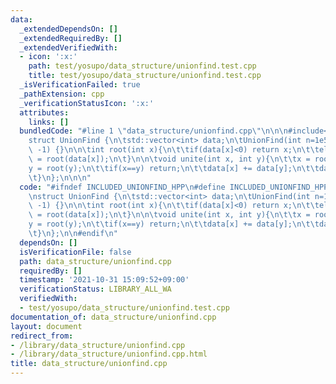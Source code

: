 ```yaml
---
data:
  _extendedDependsOn: []
  _extendedRequiredBy: []
  _extendedVerifiedWith:
  - icon: ':x:'
    path: test/yosupo/data_structure/unionfind.test.cpp
    title: test/yosupo/data_structure/unionfind.test.cpp
  _isVerificationFailed: true
  _pathExtension: cpp
  _verificationStatusIcon: ':x:'
  attributes:
    links: []
  bundledCode: "#line 1 \"data_structure/unionfind.cpp\"\n\n\n#include<vector>\n\n\
    struct UnionFind {\n\tstd::vector<int> data;\n\tUnionFind(int n=1e5): data(n,\
    \ -1) {}\n\n\tint root(int x){\n\t\tif(data[x]<0) return x;\n\t\telse return data[x]\
    \ = root(data[x]);\n\t}\n\n\tvoid unite(int x, int y){\n\t\tx = root(x);\n\t\t\
    y = root(y);\n\t\tif(x==y) return;\n\t\tdata[x] += data[y];\n\t\tdata[y] = x;\n\
    \t}\n};\n\n\n"
  code: "#ifndef INCLUDED_UNIONFIND_HPP\n#define INCLUDED_UNIONFIND_HPP\n#include<vector>\n\
    \nstruct UnionFind {\n\tstd::vector<int> data;\n\tUnionFind(int n=1e5): data(n,\
    \ -1) {}\n\n\tint root(int x){\n\t\tif(data[x]<0) return x;\n\t\telse return data[x]\
    \ = root(data[x]);\n\t}\n\n\tvoid unite(int x, int y){\n\t\tx = root(x);\n\t\t\
    y = root(y);\n\t\tif(x==y) return;\n\t\tdata[x] += data[y];\n\t\tdata[y] = x;\n\
    \t}\n};\n\n#endif\n"
  dependsOn: []
  isVerificationFile: false
  path: data_structure/unionfind.cpp
  requiredBy: []
  timestamp: '2021-10-31 15:09:52+09:00'
  verificationStatus: LIBRARY_ALL_WA
  verifiedWith:
  - test/yosupo/data_structure/unionfind.test.cpp
documentation_of: data_structure/unionfind.cpp
layout: document
redirect_from:
- /library/data_structure/unionfind.cpp
- /library/data_structure/unionfind.cpp.html
title: data_structure/unionfind.cpp
---
```


